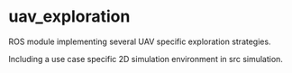 # uav_exploration
ROS module implementing several UAV specific exploration strategies. 

Including a use case specific 2D simulation environment in src simulation.
